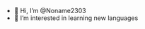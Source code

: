 - 👋 Hi, I’m @Noname2303
- 👀 I’m interested in learning new languages



<!---
Noname2303/Noname2303 is a ✨ special ✨ repository because its `README.md` (this file) appears on your GitHub profile.
You can click the Preview link to take a look at your changes.
--->
